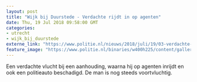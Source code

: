 ```yaml
---
layout: post
title: "Wijk bij Duurstede - Verdachte rijdt in op agenten"
date: Thu, 19 Jul 2018 09:58:00 GMT
categories: 
- utrecht 
- wijk_bij_duurstede 
externe_link: "https://www.politie.nl/nieuws/2018/juli/19/03-verdachte-rijdt-in-op-agenten.html"
feature_image: "https://www.politie.nl/binaries/w400h225/content/gallery/politie/stockfotos/logos/politie-embleem.jpg"
---
```


Een verdachte vlucht bij een aanhouding, waarna hij op agenten inrijdt en ook een politieauto beschadigd. De man is nog steeds voortvluchtig.
